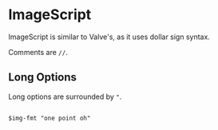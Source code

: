 # ImageScript

ImageScript is similar to Valve's, as it uses dollar sign syntax.

Comments are `//`.

## Long Options

Long options are surrounded by `"`.

```img

$img-fmt "one point oh"